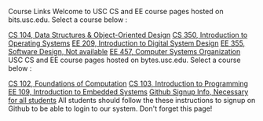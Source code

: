 Course Links
Welcome to USC CS and EE course pages hosted on bits.usc.edu. Select a course below :

[CS 104, Data Structures & Object-Oriented Design](CS104.md)
[CS 350, Introduction to Operating Systems](CS350.md)
[EE 209, Introduction to Digital System Design](EE209.md)
[EE 355, Software Design, Not available](EE355.md)
[EE 457, Computer Systems Organization](EE457.md)
USC CS and EE course pages hosted on bytes.usc.edu. Select a course below :

[CS 102, Foundations of Computation](CS102.md)
[CS 103, Introduction to Programming](CS103.md)
[EE 109, Introduction to Embedded Systems](EE109.md)
[Github Signup Info, Necessary for all students](github.md)
All students should follow the these instructions to signup on Github to be able to login to our system.
Don't forget this page!